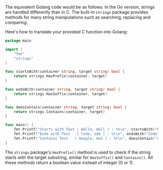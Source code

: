 The equivalent Golang code would be as follows. In the Go version, strings are handled differently than in C. The built-in `strings` package provides methods for many string manipulations such as searching, replacing and comparing.

Here's how to translate your provided C function into Golang:
```go
package main

import (
	"fmt"
	"strings"
)

func startsWith(container string, target string) bool {
	return strings.HasPrefix(container, target)
}

func endsWith(container string, target string) bool {
	return strings.HasSuffix(container, target)
}

func doesContain(container string, target string) bool {
	return strings.Contains(container, target)
}

func main() {
	fmt.Printf("Starts with Test ( Hello, Hell ) : %t\n", startsWith("Hello", "Hell"))
    fmt.Printf("Ends with Test   ( Code, ode ) : %t\n", endsWith("Code", "ode"))
	fmt.Printf("Contains Test   ( Google, msn ) : %t\n", doesContain("Google", "msn"))
}
```
The `strings` package's `HasPrefix()` method is used to check if the string starts with the target substring, similar for `HasSuffix()` and `Contains()`. All these methods return a boolean value instead of integer (0 or 1).

